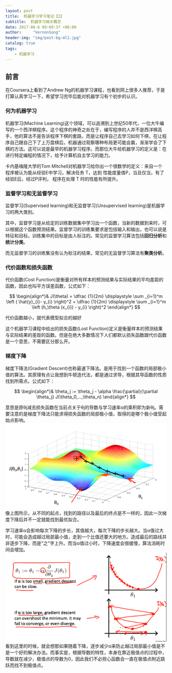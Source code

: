 ```yaml
---
layout: post
title:  机器学习学习笔记【1】
subtitle:  机器学习相关概念
date: 2017-08-6 09:09:37 +08:00
author:     "VernonSong"
header-img: "img/post-bg-ml1.jpg"
catalog: true
tags:
    - 机器学习
---
```


## 前言

在Coursera上看到了Andrew Ng的机器学习课程，也看到网上很多人推荐，于是打算认真学习一下，希望学习完毕后能对机器学习有个初步的认识。

### 何为机器学习
机器学习(Machine Learning)这个领域，可以追溯到上世纪50年代，一位大牛编写的一个西洋棋程序。这个程序的神奇之处在于，编写程序的人并不是西洋棋高手，他的算法不是告诉程序下棋的套路，而是让程序自己去学习如何下棋，在让程序自己跟自己下了上万盘棋后，机器通过观察哪种布局更可能会赢，渐渐学会了下棋的方法。这可以说是最早的机器学习程序。而那位大牛给机器学习的定义是：在进行特定编程的情况下，给予计算机自主学习的能力。

卡内基梅隆大学的Tom Mitchell对机器学习给你出一个很数学的定义：来自一个程序被认为能从经验E中学习，解决任务 T，达到 性能度量值P，当且仅当，有了经验E后，经过P评判， 程序在处理 T 时的性能有所提升。

### 监督学习和无监督学习
监督学习(Supervised learning)和无监督学习(Unsupervised learning)是机器学习的两大类别。

其中，监督学习是从给定的训练数据集中学习出一个函数，当新的数据到来时，可以根据这个函数预测结果。监督学习的训练集要求是包括输入和输出，也可以说是特征和目标。训练集中的目标是由人标注的。常见的监督学习算法包括**回归分析**和**统计分类**。

而无监督学习的训练集没有认为标注的结果，常见的无监督学习算法有**聚类分析**。

### 代价函数和损失函数
代价函数(Cost Function)是衡量对所有样本的预测结果与实际结果的平均差距的函数，因此也叫平方误差函数，公式如下：

$$
\begin{align*}& J(\theta) = \dfrac {1}{2m} \displaystyle \sum _{i=1}^m \left ( \hat{y}_{i}- y_{i} \right)^2 = \dfrac {1}{2m} \displaystyle \sum _{i=1}^m \left (h_\theta (x_{i}) - y_{i} \right)^2 \end{align*}
$$

代价函数越小，就代表模型拟合的越好

这个机器学习课程中给出的损失函数(Lost Function)定义是衡量样本的预测结果与实际结果的差距的函数。但是在绝大多数情况下人们都默认损失函数跟代价函数是一个意思，不需要区分那么开。

### 梯度下降
梯度下降法(Gradient Descent)也称最速下降法。是用于找到一个函数的局部极小值的算法。其原理有点让我想到牛顿迭代法，都是通过求导，根据其导函数的性质找到所需点。公式如下：

$$
\begin{align*}& \theta_j := \theta_j - \alpha \frac{\partial}{\partial \theta_j} J(\theta_0,...,\theta_n) \end{align*}
$$

意思是原θj减去损失函数在当前点关于θj的导数与学习速率α的乘积即为新θj。需要注意的是梯度下降法只能求得损失函数的局部极小值，取得的是哪个极小值受起始点影响。
![](https://github.com/VernonSong/Storage/blob/master/image/ml1.png?raw=true)
像上图所示，从不同的起点，找到的路径以及最后的终点是不一样的，因此一次梯度下降后并不一定就能找到最优拟合。

学习速率α会影响每次下降的步长，其值越大，每次下降的步长越大。当α值过大时，可能会造成越过局部最小值，走到一个比值还要大的地方。造成最后的路线并非逐步下降，而是"之"字上升。而当α值过小时，下降速度会很缓慢，算法消耗时间会增加。
![](https://github.com/VernonSong/Storage/blob/master/image/ml2.png?raw=true)
看到这里的时候，就会想那如果随着下降，逐步减少α来防止越过局部最小值是不是一个好的解决办法。而事实是，根据导数的特性，本身在靠近极值点的过程中，导数就在减少，极值点的导数为0，因此我们不必担心函数会一直在极值点附近跳跃而找不到极值点。
